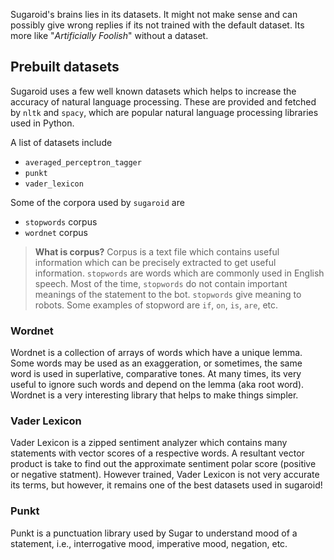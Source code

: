 
Sugaroid's brains lies in its datasets. It might not make sense and can possibly give wrong
replies if its not trained with the default dataset. Its more like "_Artificially Foolish_"
without a dataset. 

## Prebuilt datasets
Sugaroid uses a few well known datasets which helps to increase the accuracy of natural 
language processing. These are provided and fetched by `nltk` and `spacy`, which are
popular natural language processing libraries used in Python. 

A list of datasets include
* `averaged_perceptron_tagger`
* `punkt`
* `vader_lexicon`

Some of the corpora used by `sugaroid` are
* `stopwords` corpus
* `wordnet` corpus

> **What is corpus?**
> Corpus is a text file which contains useful information which can be precisely extracted
> to get useful information. `stopwords` are words which are commonly used in English speech.
> Most of the time, `stopwords` do not contain important meanings of the statement to the 
> bot. `stopwords` give meaning to robots. Some examples of stopword are `if`, `on`, `is`,
> `are`, etc.

### Wordnet
Wordnet is a collection of arrays of words which have a unique lemma. Some words may be 
used as an exaggeration, or sometimes, the same word is used in superlative, comparative 
tones. At many times, its very useful to ignore such words and depend on the lemma (aka 
root word). Wordnet is a very interesting library that helps to make things simpler.

### Vader Lexicon
Vader Lexicon is a zipped sentiment analyzer which contains many statements with vector 
scores of a respective words. A resultant vector product is take to find out the approximate
sentiment polar score (positive or negative statment). However trained, Vader Lexicon is not
very accurate its terms, but however, it remains one of the best datasets used in sugaroid!

### Punkt
Punkt is a punctuation library used by Sugar to understand mood of a statement, i.e., 
interrogative mood, imperative mood, negation, etc.
